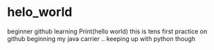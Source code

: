 # helo_world
beginner github learning
Print(hello world)
this is tens first practice on github
beginning my java carrier .. keeping up with python though
